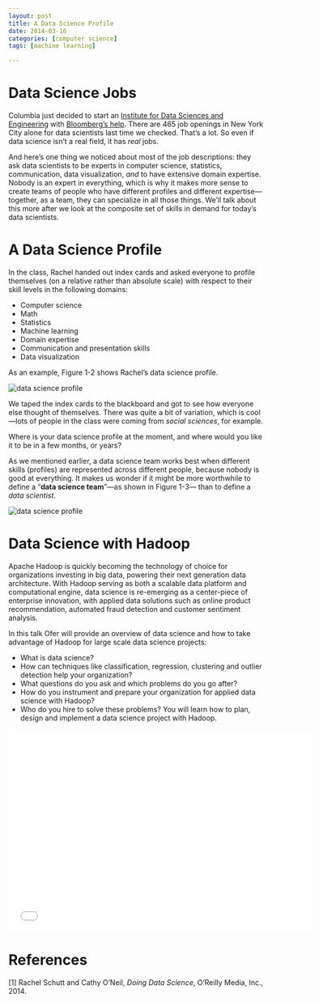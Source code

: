 ```yaml
---
layout: post
title: A Data Science Profile
date: 2014-03-16
categories: [computer science]
tags: [machine learning]

---
```


# Data Science Jobs

Columbia just decided to start an [Institute for Data Sciences and Engineering](http://idse.columbia.edu) with [Bloomberg’s help](http://mikebloomberg.com/index.cfm?objectid=D867EFB0-C29C-7CA2-F4B1FEBC8B06249D). There are 465 job openings in New York City alone for data scientists last time we checked. That’s a lot. So even if data science isn’t a real field, it has *real* jobs.


And here’s one thing we noticed about most of the job descriptions: they ask data scientists to be experts in computer science, statistics, communication, data visualization, *and* to have extensive domain expertise. Nobody is an expert in everything, which is why it makes more sense to create teams of people who have different profiles and different expertise—together, as a team, they can specialize in all those things. We’ll talk about this more after we look at the composite set of skills in demand for today’s data scientists.

# A Data Science Profile

In the class, Rachel handed out index cards and asked everyone to profile themselves (on a relative rather than absolute scale) with respect to their skill levels in the following domains:


* Computer science
* Math
* Statistics
* Machine learning
* Domain expertise
* Communication and presentation skills
* Data visualization


As an example, Figure 1-2 shows Rachel’s data science profile.


![data science profile](http://sungsoo.github.com/images/data-science-profile.png)

We taped the index cards to the blackboard and got to see how everyone else thought of themselves. There was quite a bit of variation, which is cool—lots of people in the class were coming from *social sciences*, for example.


Where is your data science profile at the moment, and where would you like it to be in a few months, or years?


As we mentioned earlier, a data science team works best when different skills (profiles) are represented across different people, because nobody is good at everything. It makes us wonder if it might be more worthwhile to define a “**data science team**”—as shown in Figure 1-3— than to define a *data scientist*.

![data science profile](http://sungsoo.github.com/images/data-science-team-profile.png)

# Data Science with Hadoop

Apache Hadoop is quickly becoming the technology of choice for organizations investing in big data, powering their next generation data architecture. With Hadoop serving as both a scalable data platform and computational engine, data science is re-emerging as a center-piece of enterprise innovation, with applied data solutions such as online product recommendation, automated fraud detection and customer sentiment analysis. 

In this talk Ofer will provide an overview of data science and how to take advantage of Hadoop for large scale data science projects: 

* What is data science? 
* How can techniques like classification, regression, clustering and outlier detection help your organization? 
* What questions do you ask and which problems do you go after? 
* How do you instrument and prepare your organization for applied data science with Hadoop? 
* Who do you hire to solve these problems? You will learn how to plan, design and implement a data science project with Hadoop.

<iframe width="600" height="400" src="//www.youtube.com/embed/sFtkYKd7z5I" frameborder="0" allowfullscreen></iframe>




# References
[1] Rachel Schutt and Cathy O’Neil, *Doing Data Science*, O’Reilly Media, Inc., 2014.
